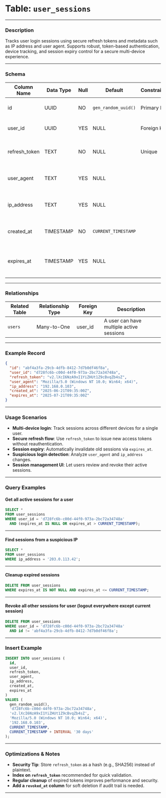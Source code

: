 # Table: `user_sessions`

---

### Description

Tracks user login sessions using secure refresh tokens and metadata such as IP address and user agent. Supports robust, token-based authentication, device tracking, and session expiry control for a secure multi-device experience.

---

### Schema

| Column Name    | Data Type | Null | Default             | Constraints | Description                                             |
| -------------- | --------- | ---- | ------------------- | ----------- | ------------------------------------------------------- |
| id             | UUID      | NO   | `gen_random_uuid()` | Primary Key | Unique identifier for the session                       |
| user_id        | UUID      | YES  | NULL                | Foreign Key | References the user who owns the session                |
| refresh_token  | TEXT      | NO   | NULL                | Unique      | Secure token used to refresh access credentials         |
| user_agent     | TEXT      | YES  | NULL                |             | Browser/device string associated with this session      |
| ip_address     | TEXT      | YES  | NULL                |             | IP address from which the session originated            |
| created_at     | TIMESTAMP | NO   | `CURRENT_TIMESTAMP` |             | Timestamp when the session was created                  |
| expires_at     | TIMESTAMP | YES  | NULL                |             | Optional expiration timestamp; null means no expiration |

---

### Relationships

| Related Table | Relationship Type | Foreign Key | Description                              |
| ------------- | ----------------- | ----------- | ---------------------------------------- |
| `users`       | Many-to-One       | user\_id    | A user can have multiple active sessions |

---

### Example Record

```json
{
  "id": "abf4a3fa-29cb-4dfb-8412-7d7b0df46f8a",
  "user_id": "d728fc6b-c00d-44f0-973a-2bc72a34748a",
  "refresh_token": "v2.lXcI6NzA9xI1YiZHUt1Z9cBvqZb4sZ",
  "user_agent": "Mozilla/5.0 (Windows NT 10.0; Win64; x64)",
  "ip_address": "192.168.0.103",
  "created_at": "2025-06-21T09:35:00Z",
  "expires_at": "2025-07-21T09:35:00Z"
}
```

---

### Usage Scenarios

* **Multi-device login**: Track sessions across different devices for a single user.
* **Secure refresh flow**: Use `refresh_token` to issue new access tokens without reauthentication.
* **Session expiry**: Automatically invalidate old sessions via `expires_at`.
* **Suspicious login detection**: Analyze `user_agent` and `ip_address` changes.
* **Session management UI**: Let users review and revoke their active sessions.

---

### Query Examples

#### Get all active sessions for a user

```sql
SELECT * 
FROM user_sessions 
WHERE user_id = 'd728fc6b-c00d-44f0-973a-2bc72a34748a'
  AND (expires_at IS NULL OR expires_at > CURRENT_TIMESTAMP);
```

---

#### Find sessions from a suspicious IP

```sql
SELECT *
FROM user_sessions
WHERE ip_address = '203.0.113.42';
```

---

#### Cleanup expired sessions

```sql
DELETE FROM user_sessions
WHERE expires_at IS NOT NULL AND expires_at <= CURRENT_TIMESTAMP;
```

---

#### Revoke all other sessions for user (logout everywhere except current session)

```sql
DELETE FROM user_sessions
WHERE user_id = 'd728fc6b-c00d-44f0-973a-2bc72a34748a'
  AND id != 'abf4a3fa-29cb-4dfb-8412-7d7b0df46f8a';
```

---

### Insert Example

```sql
INSERT INTO user_sessions (
  id,
  user_id,
  refresh_token,
  user_agent,
  ip_address,
  created_at,
  expires_at
)
VALUES (
  gen_random_uuid(),
  'd728fc6b-c00d-44f0-973a-2bc72a34748a',
  'v2.lXcI6NzA9xI1YiZHUt1Z9cBvqZb4sZ',
  'Mozilla/5.0 (Windows NT 10.0; Win64; x64)',
  '192.168.0.103',
  CURRENT_TIMESTAMP,
  CURRENT_TIMESTAMP + INTERVAL '30 days'
);
```

---

### Optimizations & Notes

* **Security Tip**: Store `refresh_token` as a hash (e.g., SHA256) instead of plaintext.
* **Index on `refresh_token`** recommended for quick validation.
* **Regular cleanup** of expired tokens improves performance and security.
* **Add a `revoked_at` column** for soft deletion if audit trail is needed.

---
